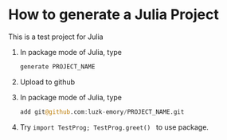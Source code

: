 # How to generate a Julia Project

This is a test project for Julia

1. In package mode of Julia, type

    ```julia
    generate PROJECT_NAME
    ```

2. Upload to github

3. In package mode of Julia, type

    ```julia
    add git@github.com:luzk-emory/PROJECT_NAME.git
    ```

4. Try `import TestProg; TestProg.greet() ` to use package.

